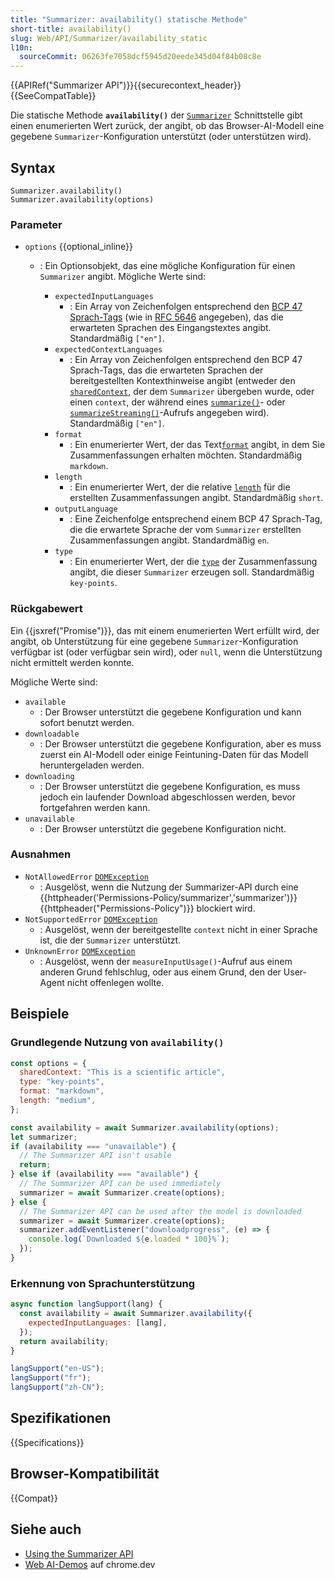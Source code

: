 ```yaml
---
title: "Summarizer: availability() statische Methode"
short-title: availability()
slug: Web/API/Summarizer/availability_static
l10n:
  sourceCommit: 06263fe7058dcf5945d20eede345d04f84b08c8e
---
```


{{APIRef("Summarizer API")}}{{securecontext_header}}{{SeeCompatTable}}

Die statische Methode **`availability()`** der [`Summarizer`](/de/docs/Web/API/Summarizer) Schnittstelle gibt einen enumerierten Wert zurück, der angibt, ob das Browser-AI-Modell eine gegebene `Summarizer`-Konfiguration unterstützt (oder unterstützen wird).

## Syntax

```js-nolint
Summarizer.availability()
Summarizer.availability(options)
```

### Parameter

- `options` {{optional_inline}}

  - : Ein Optionsobjekt, das eine mögliche Konfiguration für einen `Summarizer` angibt. Mögliche Werte sind:

    - `expectedInputLanguages`
      - : Ein Array von Zeichenfolgen entsprechend den [BCP 47 Sprach-Tags](https://en.wikipedia.org/wiki/IETF_language_tag#List_of_common_primary_language_subtags) (wie in [RFC 5646](https://datatracker.ietf.org/doc/html/rfc5646) angegeben), das die erwarteten Sprachen des Eingangstextes angibt. Standardmäßig `["en"]`.
    - `expectedContextLanguages`
      - : Ein Array von Zeichenfolgen entsprechend den BCP 47 Sprach-Tags, das die erwarteten Sprachen der bereitgestellten Kontexthinweise angibt (entweder den [`sharedContext`](#sharedContext), der dem `Summarizer` übergeben wurde, oder einen `context`, der während eines [`summarize()`](/de/docs/Web/API/Summarizer/summarize)- oder [`summarizeStreaming()`](/de/docs/Web/API/Summarizer/summarizeStreaming)-Aufrufs angegeben wird). Standardmäßig `["en"]`.
    - `format`
      - : Ein enumerierter Wert, der das Text[`format`](/de/docs/Web/API/Summarizer/format) angibt, in dem Sie Zusammenfassungen erhalten möchten. Standardmäßig `markdown`.
    - `length`
      - : Ein enumerierter Wert, der die relative [`length`](/de/docs/Web/API/Summarizer/length) für die erstellten Zusammenfassungen angibt. Standardmäßig `short`.
    - `outputLanguage`
      - : Eine Zeichenfolge entsprechend einem BCP 47 Sprach-Tag, die die erwartete Sprache der vom `Summarizer` erstellten Zusammenfassungen angibt. Standardmäßig `en`.
    - `type`
      - : Ein enumerierter Wert, der die [`type`](/de/docs/Web/API/Summarizer/type) der Zusammenfassung angibt, die dieser `Summarizer` erzeugen soll. Standardmäßig `key-points`.

### Rückgabewert

Ein {{jsxref("Promise")}}, das mit einem enumerierten Wert erfüllt wird, der angibt, ob Unterstützung für eine gegebene `Summarizer`-Konfiguration verfügbar ist (oder verfügbar sein wird), oder `null`, wenn die Unterstützung nicht ermittelt werden konnte.

Mögliche Werte sind:

- `available`
  - : Der Browser unterstützt die gegebene Konfiguration und kann sofort benutzt werden.
- `downloadable`
  - : Der Browser unterstützt die gegebene Konfiguration, aber es muss zuerst ein AI-Modell oder einige Feintuning-Daten für das Modell heruntergeladen werden.
- `downloading`
  - : Der Browser unterstützt die gegebene Konfiguration, es muss jedoch ein laufender Download abgeschlossen werden, bevor fortgefahren werden kann.
- `unavailable`
  - : Der Browser unterstützt die gegebene Konfiguration nicht.

### Ausnahmen

- `NotAllowedError` [`DOMException`](/de/docs/Web/API/DOMException)
  - : Ausgelöst, wenn die Nutzung der Summarizer-API durch eine {{httpheader('Permissions-Policy/summarizer','summarizer')}} {{httpheader("Permissions-Policy")}} blockiert wird.
- `NotSupportedError` [`DOMException`](/de/docs/Web/API/DOMException)
  - : Ausgelöst, wenn der bereitgestellte `context` nicht in einer Sprache ist, die der `Summarizer` unterstützt.
- `UnknownError` [`DOMException`](/de/docs/Web/API/DOMException)
  - : Ausgelöst, wenn der `measureInputUsage()`-Aufruf aus einem anderen Grund fehlschlug, oder aus einem Grund, den der User-Agent nicht offenlegen wollte.

## Beispiele

### Grundlegende Nutzung von `availability()`

```js
const options = {
  sharedContext: "This is a scientific article",
  type: "key-points",
  format: "markdown",
  length: "medium",
};

const availability = await Summarizer.availability(options);
let summarizer;
if (availability === "unavailable") {
  // The Summarizer API isn't usable
  return;
} else if (availability === "available") {
  // The Summarizer API can be used immediately
  summarizer = await Summarizer.create(options);
} else {
  // The Summarizer API can be used after the model is downloaded
  summarizer = await Summarizer.create(options);
  summarizer.addEventListener("downloadprogress", (e) => {
    console.log(`Downloaded ${e.loaded * 100}%`);
  });
}
```

### Erkennung von Sprachunterstützung

```js
async function langSupport(lang) {
  const availability = await Summarizer.availability({
    expectedInputLanguages: [lang],
  });
  return availability;
}

langSupport("en-US");
langSupport("fr");
langSupport("zh-CN");
```

## Spezifikationen

{{Specifications}}

## Browser-Kompatibilität

{{Compat}}

## Siehe auch

- [Using the Summarizer API](/de/docs/Web/API/Summarizer_API/Using)
- [Web AI-Demos](https://chrome.dev/web-ai-demos/) auf chrome.dev
